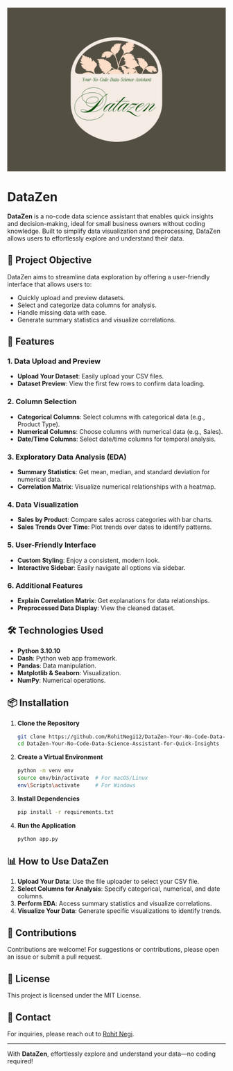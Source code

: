 
![Logo](https://github.com/RohitNegi12/DataZen-Your-No-Code-Data-Science-Assistant-for-Quick-Insights/blob/main/Assests/datazen-high-resolution-logo.jpeg?raw=true)


# DataZen

**DataZen** is a no-code data science assistant that enables quick insights and decision-making, ideal for small business owners without coding knowledge. Built to simplify data visualization and preprocessing, DataZen allows users to effortlessly explore and understand their data.

## 📌 Project Objective

DataZen aims to streamline data exploration by offering a user-friendly interface that allows users to:
- Quickly upload and preview datasets.
- Select and categorize data columns for analysis.
- Handle missing data with ease.
- Generate summary statistics and visualize correlations.

## 🚀 Features

### 1. Data Upload and Preview
- **Upload Your Dataset**: Easily upload your CSV files.
- **Dataset Preview**: View the first few rows to confirm data loading.

### 2. Column Selection
- **Categorical Columns**: Select columns with categorical data (e.g., Product Type).
- **Numerical Columns**: Choose columns with numerical data (e.g., Sales).
- **Date/Time Columns**: Select date/time columns for temporal analysis.

### 3. Exploratory Data Analysis (EDA)
- **Summary Statistics**: Get mean, median, and standard deviation for numerical data.
- **Correlation Matrix**: Visualize numerical relationships with a heatmap.

### 4. Data Visualization
- **Sales by Product**: Compare sales across categories with bar charts.
- **Sales Trends Over Time**: Plot trends over dates to identify patterns.

### 5. User-Friendly Interface
- **Custom Styling**: Enjoy a consistent, modern look.
- **Interactive Sidebar**: Easily navigate all options via sidebar.

### 6. Additional Features
- **Explain Correlation Matrix**: Get explanations for data relationships.
- **Preprocessed Data Display**: View the cleaned dataset.

## 🛠️ Technologies Used

- **Python 3.10.10**
- **Dash**: Python web app framework.
- **Pandas**: Data manipulation.
- **Matplotlib & Seaborn**: Visualization.
- **NumPy**: Numerical operations.

## 📦 Installation

1. **Clone the Repository**
    ```bash
    git clone https://github.com/RohitNegi12/DataZen-Your-No-Code-Data-Science-Assistant-for-Quick-Insights.git
    cd DataZen-Your-No-Code-Data-Science-Assistant-for-Quick-Insights
    ```

2. **Create a Virtual Environment**
    ```bash
    python -m venv env
    source env/bin/activate  # For macOS/Linux
    env\Scripts\activate     # For Windows
    ```

3. **Install Dependencies**
    ```bash
    pip install -r requirements.txt
    ```

4. **Run the Application**
    ```bash
    python app.py
    ```

## 📊 How to Use DataZen

1. **Upload Your Data**: Use the file uploader to select your CSV file.
2. **Select Columns for Analysis**: Specify categorical, numerical, and date columns.
3. **Perform EDA**: Access summary statistics and visualize correlations.
4. **Visualize Your Data**: Generate specific visualizations to identify trends.

## 🤝 Contributions

Contributions are welcome! For suggestions or contributions, please open an issue or submit a pull request.

## 📄 License

This project is licensed under the MIT License.

## 📧 Contact

For inquiries, please reach out to [Rohit Negi](rnegi4560@gmail.com).

---

With **DataZen**, effortlessly explore and understand your data—no coding required!
